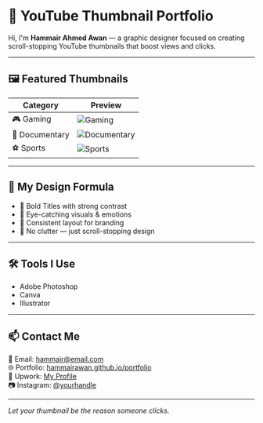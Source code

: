 # 🎯 YouTube Thumbnail Portfolio

Hi, I'm **Hammair Ahmed Awan** — a graphic designer focused on creating scroll-stopping YouTube thumbnails that boost views and clicks.

---

## 🖼️ Featured Thumbnails

| Category     | Preview                                 |
|--------------|-----------------------------------------|
| 🎮 Gaming     | ![Gaming](thumbnails/gaming.jpg)         |
| 🎥 Documentary | ![Documentary](thumbnails/documentry.png) |
| ⚽ Sports      | ![Sports](thumbnails/sport.png)           |

---

## 🧠 My Design Formula

- 🎯 Bold Titles with strong contrast
- 👀 Eye-catching visuals & emotions
- 🧱 Consistent layout for branding
- 🚫 No clutter — just scroll-stopping design

---

## 🛠 Tools I Use

- Adobe Photoshop
- Canva
- Illustrator

---

## 📫 Contact Me

📧 Email: hammair@email.com  
🌐 Portfolio: [hammairawan.github.io/portfolio](https://hammairawan.github.io/portfolio)  
💼 Upwork: [My Profile](#)  
📷 Instagram: [@yourhandle](#)

---

*Let your thumbnail be the reason someone clicks.*
